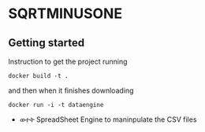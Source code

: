 # SQRTMINUSONE

## Getting started

Instruction to get the project running

`docker build -t .`

and then when it finishes downloading

`docker run -i -t dataengine`

- ወተት
  SpreadSheet Engine to maninpulate the CSV files
